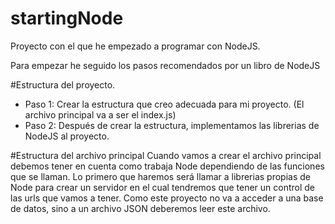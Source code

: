 # startingNode
Proyecto con el que he empezado a programar con NodeJS.

Para empezar he seguido los pasos recomendados por un libro de NodeJS

#Estructura del proyecto.

  - Paso 1: Crear la estructura que creo adecuada para mi proyecto. (El archivo principal va a ser el index.js)
  - Paso 2: Después de crear la estructura, implementamos las librerias de NodeJS al proyecto.

#Estructura del archivo principal
Cuando vamos a crear el archivo principal debemos tener en cuenta como trabaja Node dependiendo de las funciones que se llaman.
Lo primero que haremos será llamar a librerias propias de Node para crear un servidor en el cual tendremos que tener un control de las urls que vamos a tener.
Como este proyecto no va a acceder a una base de datos, sino a un archivo JSON deberemos leer este archivo.


